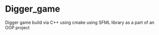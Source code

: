 # Digger_game

Digger game build via C++ using cmake using SFML library as a part of an OOP project

